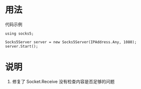 # 用法

代码示例

```
using socks5;

Socks5Server server = new Socks5Server(IPAddress.Any, 1080);
server.Start();
```

# 说明

1. 修复了 Socket.Receive 没有检查内容是否足够的问题

